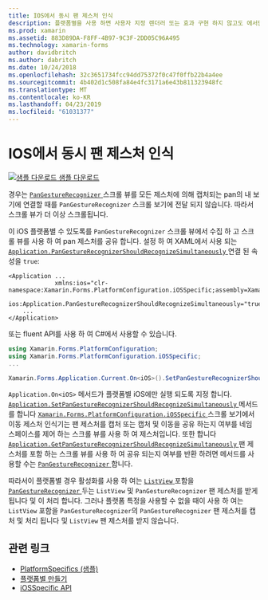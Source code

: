 ```yaml
---
title: IOS에서 동시 팬 제스처 인식
description: 플랫폼별을 사용 하면 사용자 지정 렌더러 또는 효과 구현 하지 않고도 에서만 특정 플랫폼에서 사용할 수 있는 기능을 사용할 수 있습니다. 이 문서에서는 동시 팬 제스처 인식 응용 프로그램에서 사용할 수 있도록 하는 iOS 플랫폼 전용을 사용 하는 방법을 설명 합니다.
ms.prod: xamarin
ms.assetid: 883D89DA-F8FF-4B97-9C3F-2DD05C96A495
ms.technology: xamarin-forms
author: davidbritch
ms.author: dabritch
ms.date: 10/24/2018
ms.openlocfilehash: 32c3651734fcc94dd75372f0c47f0ffb22b4a4ee
ms.sourcegitcommit: 4b402d1c508fa84e4fc3171a6e43b811323948fc
ms.translationtype: MT
ms.contentlocale: ko-KR
ms.lasthandoff: 04/23/2019
ms.locfileid: "61031377"
---
```

# <a name="simultaneous-pan-gesture-recognition-on-ios"></a>IOS에서 동시 팬 제스처 인식

[![샘플 다운로드](~/media/shared/download.png) 샘플 다운로드](https://developer.xamarin.com/samples/xamarin-forms/userinterface/platformspecifics/)

경우는 [ `PanGestureRecognizer` ](xref:Xamarin.Forms.PanGestureRecognizer) 스크롤 뷰를 모든 제스처에 의해 캡처되는 pan의 내 보기에 연결할 때를 `PanGestureRecognizer` 스크롤 보기에 전달 되지 않습니다. 따라서 스크롤 뷰가 더 이상 스크롤됩니다.

이 iOS 플랫폼별 수 있도록를 `PanGestureRecognizer` 스크롤 뷰에서 수집 하 고 스크롤 뷰를 사용 하 여 pan 제스처를 공유 합니다. 설정 하 여 XAML에서 사용 되는 [ `Application.PanGestureRecognizerShouldRecognizeSimultaneously` ](xref:Xamarin.Forms.PlatformConfiguration.iOSSpecific.Application.PanGestureRecognizerShouldRecognizeSimultaneouslyProperty) 연결 된 속성을 `true`:

```xaml
<Application ...
             xmlns:ios="clr-namespace:Xamarin.Forms.PlatformConfiguration.iOSSpecific;assembly=Xamarin.Forms.Core"
             ios:Application.PanGestureRecognizerShouldRecognizeSimultaneously="true">
    ...
</Application>
```

또는 fluent API를 사용 하 여 C#에서 사용할 수 있습니다.

```csharp
using Xamarin.Forms.PlatformConfiguration;
using Xamarin.Forms.PlatformConfiguration.iOSSpecific;
...

Xamarin.Forms.Application.Current.On<iOS>().SetPanGestureRecognizerShouldRecognizeSimultaneously(true);
```

`Application.On<iOS>` 메서드가 플랫폼별 iOS에만 실행 되도록 지정 합니다. [ `Application.SetPanGestureRecognizerShouldRecognizeSimultaneously` ](xref:Xamarin.Forms.PlatformConfiguration.iOSSpecific.Application.SetPanGestureRecognizerShouldRecognizeSimultaneously(Xamarin.Forms.IPlatformElementConfiguration{Xamarin.Forms.PlatformConfiguration.iOS,Xamarin.Forms.Application},System.Boolean)) 메서드를 합니다 [ `Xamarin.Forms.PlatformConfiguration.iOSSpecific` ](xref:Xamarin.Forms.PlatformConfiguration.iOSSpecific) 스크롤 보기에서 이동 제스처 인식기는 팬 제스처를 캡처 또는 캡처 및 이동을 공유 하는지 여부를 네임 스페이스를 제어 하는 스크롤 뷰를 사용 하 여 제스처입니다. 또한 합니다 [ `Application.GetPanGestureRecognizerShouldRecognizeSimultaneously` ](xref:Xamarin.Forms.PlatformConfiguration.iOSSpecific.Application.GetPanGestureRecognizerShouldRecognizeSimultaneously(Xamarin.Forms.IPlatformElementConfiguration{Xamarin.Forms.PlatformConfiguration.iOS,Xamarin.Forms.Application})) 팬 제스처를 포함 하는 스크롤 뷰를 사용 하 여 공유 되는지 여부를 반환 하려면 메서드를 사용할 수는 [ `PanGestureRecognizer` ](xref:Xamarin.Forms.PanGestureRecognizer)합니다.

따라서이 플랫폼별 경우 활성화를 사용 하 여는 [ `ListView` ](xref:Xamarin.Forms.ListView) 포함을 [ `PanGestureRecognizer` ](xref:Xamarin.Forms.PanGestureRecognizer)두는 `ListView` 및 `PanGestureRecognizer` 팬 제스처를 받게 됩니다 및 이 처리 합니다. 그러나 플랫폼 특정을 사용할 수 없을 때이 사용 하 여는 `ListView` 포함을 `PanGestureRecognizer`의 `PanGestureRecognizer` 팬 제스처를 캡처 및 처리 됩니다 및 `ListView` 팬 제스처를 받지 않습니다.

## <a name="related-links"></a>관련 링크

- [PlatformSpecifics (샘플)](https://developer.xamarin.com/samples/xamarin-forms/userinterface/platformspecifics/)
- [플랫폼별 만들기](~/xamarin-forms/platform/platform-specifics/index.md#creating-platform-specifics)
- [iOSSpecific API](xref:Xamarin.Forms.PlatformConfiguration.iOSSpecific)

